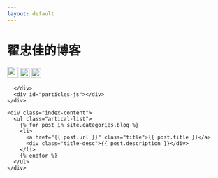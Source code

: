 ```yaml
---
layout: default
---
```


<body>
     <script type="text/javascript">var cnzz_protocol = (("https:" == document.location.protocol) ? " https://" : " http://");document.write(unescape("%3Cspan id='cnzz_stat_icon_1275018137'%3E%3C/span%3E%3Cscript src='" + cnzz_protocol + "s19.cnzz.com/z_stat.php%3Fid%3D1275018137%26show%3Dpic' type='text/javascript'%3E%3C/script%3E"));</script>
  <div class="index-wrapper">
    <div class="aside">
      <div class="info-card">
        <h1>翟忠佳的博客</h1>
        <a href="http://weibo.com/1944978350/" target="_blank"><img src="http://www.weibo.com/favicon.ico" alt="" width="25"/></a>
         <a href="http://instagram.com/rainzhai/" target="_blank"><img src="http://d36xtkk24g8jdx.cloudfront.net/bluebar/00c6602/images/ico/favicon.ico" alt="" width="22"/></a>
         <a href="https://www.douban.com/people/139902675/" target="_blank"><img src="http://www.douban.com/favicon.ico" alt="" width="22"/></a>
       
       
      </div>
      <div id="particles-js"></div>
    </div>

    <div class="index-content">
      <ul class="artical-list">
        {% for post in site.categories.blog %}
        <li>
          <a href="{{ post.url }}" class="title">{{ post.title }}</a>
          <div class="title-desc">{{ post.description }}</div>
        </li>
        {% endfor %}
      </ul>
    </div>
  </div>
</body>
